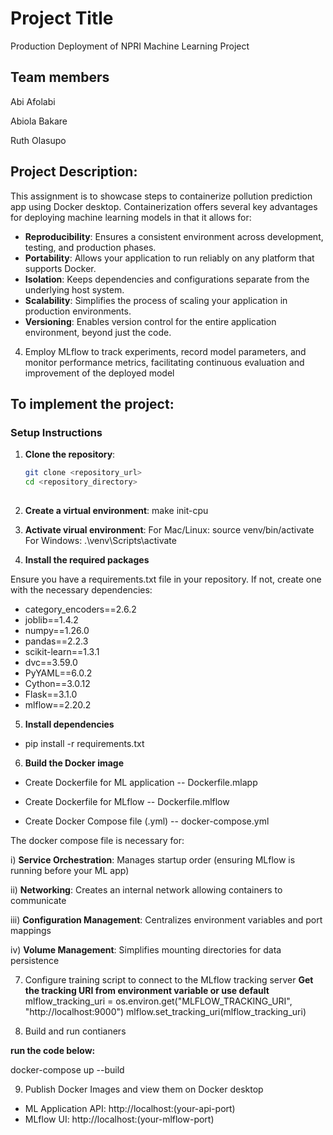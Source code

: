 #  Project Title
Production Deployment of NPRI Machine Learning Project
 
## Team members
 
Abi Afolabi
 
Abiola Bakare  
 
Ruth Olasupo
 
 
## Project Description:
This assignment is to showcase steps to containerize pollution prediction app using Docker desktop. Containerization offers several key advantages for deploying machine learning models in that it allows for:

- **Reproducibility**: Ensures a consistent environment across development, testing, and production phases.
- **Portability**: Allows your application to run reliably on any platform that supports Docker.
- **Isolation**: Keeps dependencies and configurations separate from the underlying host system.
- **Scalability**: Simplifies the process of scaling your application in production environments.
- **Versioning**: Enables version control for the entire application environment, beyond just the code. 






4. Employ MLflow to track experiments, record model parameters, and monitor performance metrics, facilitating continuous evaluation and improvement of the deployed model
 
## To implement the project:
 
### Setup Instructions
 
1. **Clone the repository**:
   ```bash
   git clone <repository_url>
   cd <repository_directory>
 
2. **Create a virtual environment**:
make init-cpu
 
3. **Activate virual environment**:
For Mac/Linux: source venv/bin/activate
For Windows: .\venv\Scripts\activate
 
4. **Install the required packages**

Ensure you have a requirements.txt file in your repository. If not, create one with the necessary dependencies:
- category_encoders==2.6.2
- joblib==1.4.2
- numpy==1.26.0
- pandas==2.2.3
- scikit-learn==1.3.1
- dvc==3.59.0
- PyYAML==6.0.2
- Cython==3.0.12
- Flask==3.1.0
- mlflow==2.20.2
 
5. **Install dependencies**
- pip install -r requirements.txt
 
6. **Build the Docker image**
- Create Dockerfile for ML application
-- Dockerfile.mlapp 

- Create Dockerfile for MLflow
-- Dockerfile.mlflow 

- Create Docker Compose file (.yml)
-- docker-compose.yml

The docker compose file is necessary for:

i)   **Service Orchestration**: Manages startup order (ensuring MLflow is running before your ML app)

ii)  **Networking**: Creates an internal network allowing containers to communicate

iii) **Configuration Management**: Centralizes environment variables and port mappings

iv)  **Volume Management**: Simplifies mounting directories for data persistence

 
7. Configure training script to connect to the MLflow tracking server
**Get the tracking URI from environment variable or use default**
mlflow_tracking_uri = os.environ.get("MLFLOW_TRACKING_URI", "http://localhost:9000")
mlflow.set_tracking_uri(mlflow_tracking_uri)
 
8. Build and run contianers

**run the code below:**

docker-compose up --build

9. Publish Docker Images and view them on Docker desktop
- ML Application API: http://localhost:(your-api-port)
- MLflow UI: http://localhost:(your-mlflow-port)

 
 